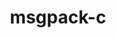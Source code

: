 ---
title: "msgpack-c"
layout: cache
categories: [package, v0.19]
meta: {"versions": ["3.1.1"], "compilers": ["gcc@=11.1.0"], "oss": ["ubuntu20.04"], "platforms": ["linux"], "targets": ["x86_64"], "stacks": ["e4s"], "num_specs": 1, "num_specs_by_stack": {"e4s": 1}}
spec_details: [{"hash": "po5735vz4aizx7tvh446zgodqjahyh6h", "compiler": "gcc@=11.1.0", "versions": ["3.1.1"], "os": "ubuntu20.04", "platform": "linux", "target": "x86_64", "variants": ["build_system=cmake", "build_type=RelWithDebInfo", "~ipo"], "stacks": ["e4s"], "size": "-", "tarball": "https://binaries.spack.io/releases/v0.19/build_cache/linux-ubuntu20.04-x86_64/gcc-11.1.0/msgpack-c-3.1.1/linux-ubuntu20.04-x86_64-gcc-11.1.0-msgpack-c-3.1.1-po5735vz4aizx7tvh446zgodqjahyh6h.spack"}]
---